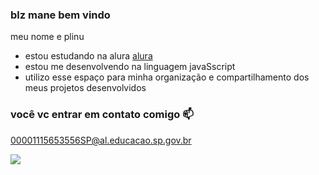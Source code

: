 ### blz mane bem vindo 

meu nome e plinu

- estou estudando na alura [alura](https://www.aluracom.br)
- estou me desenvolvendo na linguagem javaSscript
- utilizo esse espaço para minha organização e compartilhamento dos meus projetos desenvolvidos 

### você vc entrar em contato comigo 📫


00001115653556SP@al.educacao.sp.gov.br 

![](https://media1.tenor.com/m/4rL6lnOHMzAAAAAC/valorant.gif)
